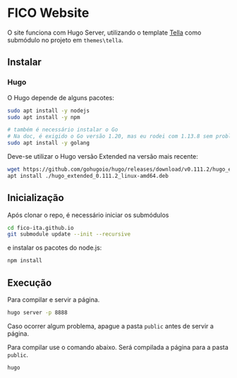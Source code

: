 # FICO Website

O site funciona com Hugo Server, utilizando o template [Tella](https://github.com/opera7133/tella) como submódulo no projeto em `themes\tella`.

## Instalar

### Hugo

O Hugo depende de alguns pacotes:

````bash
sudo apt install -y nodejs
sudo apt install -y npm

# também é necessário instalar o Go
# Na doc, é exigido o Go versão 1.20, mas eu rodei com 1.13.8 sem problemas
sudo apt install -y golang
````

Deve-se utilizar o Hugo versão Extended na versão mais recente:

````bash
wget https://github.com/gohugoio/hugo/releases/download/v0.111.2/hugo_extended_0.111.2_linux-amd64.deb
apt install ./hugo_extended_0.111.2_linux-amd64.deb
````

## Inicialização

Após clonar o repo, é necessário iniciar os submódulos

````bash
cd fico-ita.github.io
git submodule update --init --recursive
````
e instalar os pacotes do node.js:

````bash
npm install
````

## Execução

Para compilar e servir a página.

````bash
hugo server -p 8888
````

Caso ocorrer algum problema, apague a pasta `public` antes de servir a página.

Para compilar use o comando abaixo. Será compilada a página para a pasta `public`.

````bash
hugo
````
